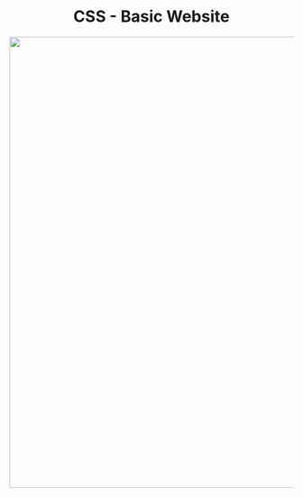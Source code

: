 <h1 align="center">
   CSS - Basic Website
</h1>

<p align="center">
  <img src="https://github.com/ozkannbuyuk/css-exercises/assets/111967202/1c7cade5-8591-4abb-8287-ad738cba25a4" width="800" />
</p>
